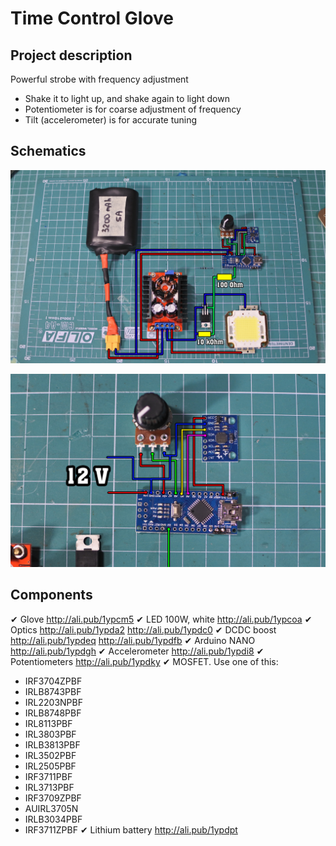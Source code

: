 # Time Control Glove
## Project description
Powerful strobe with frequency adjustment
- Shake it to light up, and shake again to light down
- Potentiometer is for coarse adjustment of frequency
- Tilt (accelerometer) is for accurate tuning

## Schematics
![SCHEME](https://github.com/AlexGyver/EnglishProjects/blob/master/TimeGlove/scheme1.jpg)

![SCHEME](https://github.com/AlexGyver/EnglishProjects/blob/master/TimeGlove/scheme2.jpg)

## Components
✔ Glove http://ali.pub/1ypcm5
✔ LED 100W, white http://ali.pub/1ypcoa
✔ Optics http://ali.pub/1ypda2 http://ali.pub/1ypdc0
✔ DCDC boost http://ali.pub/1ypdeq  http://ali.pub/1ypdfb
✔ Arduino NANO http://ali.pub/1ypdgh
✔ Accelerometer http://ali.pub/1ypdi8
✔ Potentiometers http://ali.pub/1ypdky
✔ MOSFET. Use one of this:
  + IRF3704ZPBF
  + IRLB8743PBF
  + IRL2203NPBF
  + IRLB8748PBF
  + IRL8113PBF
  + IRL3803PBF
  + IRLB3813PBF
  + IRL3502PBF
  + IRL2505PBF
  + IRF3711PBF
  + IRL3713PBF
  + IRF3709ZPBF
  + AUIRL3705N
  + IRLB3034PBF
  + IRF3711ZPBF
✔ Lithium battery http://ali.pub/1ypdpt
